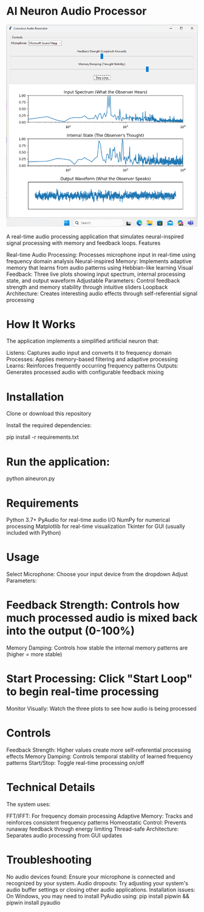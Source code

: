 # AI Neuron Audio Processor

![AI Neuron Audio Processor](audioneuron.png)

A real-time audio processing application that simulates neural-inspired signal processing with memory and feedback loops.
Features

Real-time Audio Processing: Processes microphone input in real-time using frequency domain analysis
Neural-inspired Memory: Implements adaptive memory that learns from audio patterns using Hebbian-like learning
Visual Feedback: Three live plots showing input spectrum, internal processing state, and output waveform
Adjustable Parameters: Control feedback strength and memory stability through intuitive sliders
Loopback Architecture: Creates interesting audio effects through self-referential signal processing

# How It Works

The application implements a simplified artificial neuron that:

Listens: Captures audio input and converts it to frequency domain
Processes: Applies memory-based filtering and adaptive processing
Learns: Reinforces frequently occurring frequency patterns
Outputs: Generates processed audio with configurable feedback mixing

# Installation

Clone or download this repository

Install the required dependencies:

pip install -r requirements.txt

# Run the application:

python aineuron.py


# Requirements

Python 3.7+
PyAudio for real-time audio I/O
NumPy for numerical processing
Matplotlib for real-time visualization
Tkinter for GUI (usually included with Python)

# Usage

Select Microphone: Choose your input device from the dropdown
Adjust Parameters:

# Feedback Strength: Controls how much processed audio is mixed back into the output (0-100%)
Memory Damping: Controls how stable the internal memory patterns are (higher = more stable)


# Start Processing: Click "Start Loop" to begin real-time processing
Monitor Visually: Watch the three plots to see how audio is being processed

# Controls

Feedback Strength: Higher values create more self-referential processing effects
Memory Damping: Controls temporal stability of learned frequency patterns
Start/Stop: Toggle real-time processing on/off

# Technical Details

The system uses:

FFT/IFFT: For frequency domain processing
Adaptive Memory: Tracks and reinforces consistent frequency patterns
Homeostatic Control: Prevents runaway feedback through energy limiting
Thread-safe Architecture: Separates audio processing from GUI updates

# Troubleshooting

No audio devices found: Ensure your microphone is connected and recognized by your system.
Audio dropouts: Try adjusting your system's audio buffer settings or closing other audio applications.
Installation issues: On Windows, you may need to install PyAudio using: pip install pipwin && pipwin install pyaudio
